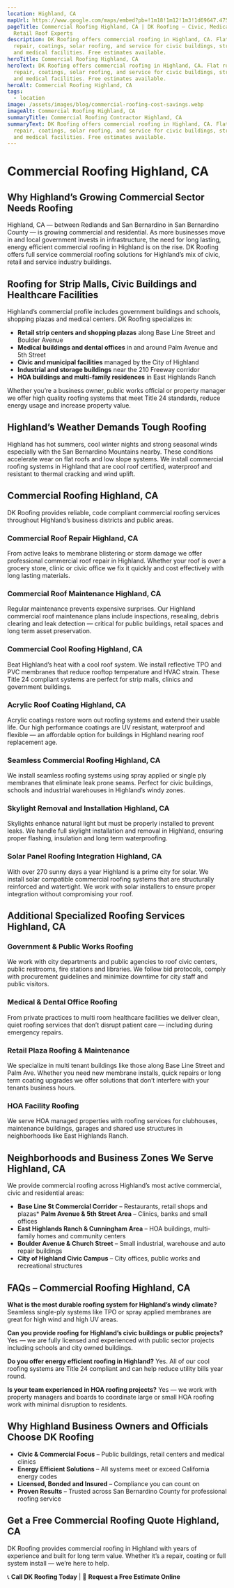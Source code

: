 ```yaml
---
location: Highland, CA
mapUrl: https://www.google.com/maps/embed?pb=!1m18!1m12!1m3!1d69647.475375022!2d-117.20191926111379!3d34.109543543776574!2m3!1f0!2f0!3f0!3m2!1i1024!2i768!4f13.1!3m3!1m2!1s0x80db4c9ef448e007%3A0xd6d46f40431e860d!2sHighland%2C%20CA%2C%20USA!5e1!3m2!1sen!2sca!4v1746990844180!5m2!1sen!2sca
pageTitle: Commercial Roofing Highland, CA | DK Roofing – Civic, Medical &
  Retail Roof Experts
description: DK Roofing offers commercial roofing in Highland, CA. Flat roof
  repair, coatings, solar roofing, and service for civic buildings, strip malls,
  and medical facilities. Free estimates available.
heroTitle: Commercial Roofing Highland, CA
heroText: DK Roofing offers commercial roofing in Highland, CA. Flat roof
  repair, coatings, solar roofing, and service for civic buildings, strip malls,
  and medical facilities. Free estimates available.
heroAlt: Commercial Roofing Highland, CA
tags:
  - location
image: /assets/images/blog/commercial-roofing-cost-savings.webp
imageAlt: Commercial Roofing Highland, CA
summaryTitle: Commercial Roofing Contractor Highland, CA
summaryText: DK Roofing offers commercial roofing in Highland, CA. Flat roof
  repair, coatings, solar roofing, and service for civic buildings, strip malls,
  and medical facilities. Free estimates available.
---
```

# Commercial Roofing Highland, CA

## Why Highland’s Growing Commercial Sector Needs Roofing

Highland, CA — between Redlands and San Bernardino in San Bernardino County — is growing commercial and residential. As more businesses move in and local government invests in infrastructure, the need for long lasting, energy efficient commercial roofing in Highland is on the rise. DK Roofing offers full service commercial roofing solutions for Highland’s mix of civic, retail and service industry buildings.

## Roofing for Strip Malls, Civic Buildings and Healthcare Facilities

Highland’s commercial profile includes government buildings and schools, shopping plazas and medical centers. DK Roofing specializes in:

* **Retail strip centers and shopping plazas** along Base Line Street and Boulder Avenue
* **Medical buildings and dental offices** in and around Palm Avenue and 5th Street
* **Civic and municipal facilities** managed by the City of Highland
* **Industrial and storage buildings** near the 210 Freeway corridor
* **HOA buildings and multi-family residences** in East Highlands Ranch

Whether you’re a business owner, public works official or property manager we offer high quality roofing systems that meet Title 24 standards, reduce energy usage and increase property value.

## Highland’s Weather Demands Tough Roofing

Highland has hot summers, cool winter nights and strong seasonal winds especially with the San Bernardino Mountains nearby. These conditions accelerate wear on flat roofs and low slope systems. We install commercial roofing systems in Highland that are cool roof certified, waterproof and resistant to thermal cracking and wind uplift.

## Commercial Roofing Highland, CA

DK Roofing provides reliable, code compliant commercial roofing services throughout Highland’s business districts and public areas.

### Commercial Roof Repair Highland, CA

From active leaks to membrane blistering or storm damage we offer professional commercial roof repair in Highland. Whether your roof is over a grocery store, clinic or civic office we fix it quickly and cost effectively with long lasting materials.

### Commercial Roof Maintenance Highland, CA

Regular maintenance prevents expensive surprises. Our Highland commercial roof maintenance plans include inspections, resealing, debris clearing and leak detection — critical for public buildings, retail spaces and long term asset preservation.

### Commercial Cool Roofing Highland, CA

Beat Highland’s heat with a cool roof system. We install reflective TPO and PVC membranes that reduce rooftop temperature and HVAC strain. These Title 24 compliant systems are perfect for strip malls, clinics and government buildings.

### Acrylic Roof Coating Highland, CA

Acrylic coatings restore worn out roofing systems and extend their usable life. Our high performance coatings are UV resistant, waterproof and flexible — an affordable option for buildings in Highland nearing roof replacement age.

### Seamless Commercial Roofing Highland, CA

We install seamless roofing systems using spray applied or single ply membranes that eliminate leak prone seams. Perfect for civic buildings, schools and industrial warehouses in Highland’s windy zones.

### Skylight Removal and Installation Highland, CA

Skylights enhance natural light but must be properly installed to prevent leaks. We handle full skylight installation and removal in Highland, ensuring proper flashing, insulation and long term waterproofing.

### Solar Panel Roofing Integration Highland, CA

With over 270 sunny days a year Highland is a prime city for solar. We install solar compatible commercial roofing systems that are structurally reinforced and watertight. We work with solar installers to ensure proper integration without compromising your roof.

## Additional Specialized Roofing Services Highland, CA

### Government & Public Works Roofing

We work with city departments and public agencies to roof civic centers, public restrooms, fire stations and libraries. We follow bid protocols, comply with procurement guidelines and minimize downtime for city staff and public visitors.

### Medical & Dental Office Roofing

From private practices to multi room healthcare facilities we deliver clean, quiet roofing services that don’t disrupt patient care — including during emergency repairs.

### Retail Plaza Roofing & Maintenance

We specialize in multi tenant buildings like those along Base Line Street and Palm Ave. Whether you need new membrane installs, quick repairs or long term coating upgrades we offer solutions that don’t interfere with your tenants business hours.

### HOA Facility Roofing

We serve HOA managed properties with roofing services for clubhouses, maintenance buildings, garages and shared use structures in neighborhoods like East Highlands Ranch.

## Neighborhoods and Business Zones We Serve Highland, CA

We provide commercial roofing across Highland’s most active commercial, civic and residential areas:

* **Base Line St Commercial Corridor** – Restaurants, retail shops and plazas* **Palm Avenue & 5th Street Area** – Clinics, banks and small offices
* **East Highlands Ranch & Cunningham Area** – HOA buildings, multi-family homes and community centers
* **Boulder Avenue & Church Street** – Small industrial, warehouse and auto repair buildings
* **City of Highland Civic Campus** – City offices, public works and recreational structures

## FAQs – Commercial Roofing Highland, CA

**What is the most durable roofing system for Highland’s windy climate?**
Seamless single-ply systems like TPO or spray applied membranes are great for high wind and high UV areas.

**Can you provide roofing for Highland’s civic buildings or public projects?**
Yes — we are fully licensed and experienced with public sector projects including schools and city owned buildings.

**Do you offer energy efficient roofing in Highland?**
Yes. All of our cool roofing systems are Title 24 compliant and can help reduce utility bills year round.

**Is your team experienced in HOA roofing projects?**
Yes — we work with property managers and boards to coordinate large or small HOA roofing work with minimal disruption to residents.

## Why Highland Business Owners and Officials Choose DK Roofing

* **Civic & Commercial Focus** – Public buildings, retail centers and medical clinics
* **Energy Efficient Solutions** – All systems meet or exceed California energy codes
* **Licensed, Bonded and Insured** – Compliance you can count on
* **Proven Results** – Trusted across San Bernardino County for professional roofing service

## Get a Free Commercial Roofing Quote Highland, CA

DK Roofing provides commercial roofing in Highland with years of experience and built for long term value. Whether it’s a repair, coating or full system install — we’re here to help.

📞 **Call DK Roofing Today** | 💬 **Request a Free Estimate Online**
